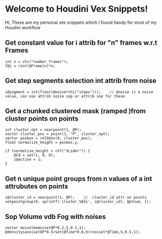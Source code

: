 # Welcome to Houdini Vex Snippets!

Hi, These are my personal vex snippets which I found handy for most of my Houdini workflow


## Get constant value for i attrib for "n" frames w.r.t Frames 

    int n = chi("number_frames");
    f@i = rint(@Frame/n)*n;
## Get step segments selection int attrib from noise 

    i@segment = int(floor(@noise*chi("steps")));    // @noise is a noise value, can use attrib noise sop or attrib vop for these 

## Get a chunked clustered mask (ramped )from cluster points on points

    int cluster_npt = nearpoint(1, @P);
    vector cluster_pos = point(1, "P", cluster_npt);
    vector posbox = relbbox(0, cluster_pos);
    float normalize_height = posbox.y;

    if (normalize_height > chf("SLider")) {
        @Cd = set(1, 0, 0);
        i@active = 1; 
    }
    
 ## Get n unique point groups from n values of a int attrubutes on points

    i@cluster_id = nearpoint(1, @P);    //  cluster_id attr on points
    setpointgroup(0, sprintf('cluster_%03i', i@cluster_id), @ptnum, 1); 

 ## Sop Volume vdb Fog with noises

    vector moiselmomoise(QP*0.2,5,0.1,1);
    @densitysanoise(QP*0.5+set(@Time*0,0,0)+noisel*@Time,5,0.5,1);
   
